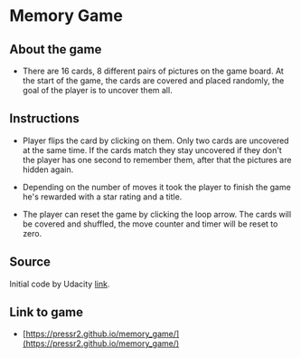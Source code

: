 # Memory Game

## About the game

* There are 16 cards, 8 different pairs of pictures on the game board. At the start of the game, the cards are covered and placed randomly, the goal of the player is to uncover them all.

## Instructions
* Player flips the card by clicking on them. Only two cards are uncovered at the same time. If the cards match they stay uncovered if they don't the player has one second to remember them, after that the pictures are hidden again.

* Depending on the number of moves it took the player to finish the game he's rewarded with a star rating and a title.

* The player can reset the game by clicking the loop arrow. The cards will be covered and shuffled, the move counter and timer will be reset to zero.

## Source
Initial code by Udacity [link](https://github.com/udacity/fend-project-memory-game).
## Link to game

* [https://pressr2.github.io/memory_game/](https://pressr2.github.io/memory_game/)

